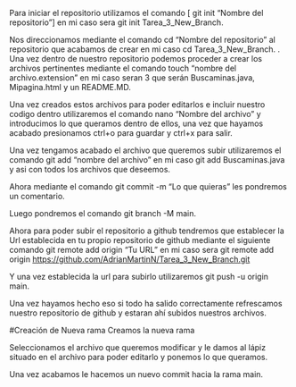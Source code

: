 Para iniciar el repositorio utilizamos el comando [ git init “Nombre del repositorio”] en mi caso sera git init Tarea_3_New_Branch.

Nos direccionamos mediante el comando cd “Nombre del repositorio” al repositorio que acabamos de crear en mi caso cd Tarea_3_New_Branch.
.
Una vez dentro de nuestro repositorio podemos proceder a crear los archivos pertinentes mediante el comando touch “nombre del archivo.extension” en mi caso seran 3 que serán Buscaminas.java, Mipagina.html y un README.MD.

Una vez creados estos archivos para poder editarlos e incluir nuestro codigo dentro utilizaremos el comando nano “Nombre del archivo” y introducimos lo que queramos dentro de ellos, una vez que hayamos acabado presionamos ctrl+o para guardar y ctrl+x para salir.

 Una vez tengamos acabado el archivo que queremos subir utilizaremos el comando git add “nombre del archivo” en mi caso git add Buscaminas.java y asi con todos los archivos que deseemos.

Ahora mediante el comando git commit -m “Lo que quieras” les pondremos un comentario.

Luego pondremos el comando git branch -M main.

Ahora para poder subir el repositorio a github tendremos que establecer la Url establecida en tu propio repositorio de github mediante el siguiente comando git remote add origin “Tu URL” en mi caso sera git remote add origin https://github.com/AdrianMartinN/Tarea_3_New_Branch.git

Y una vez establecida la url para subirlo utilizaremos git push -u origin main.

 Una vez hayamos hecho eso si todo ha salido correctamente refrescamos nuestro repositorio de github y estaran ahí subidos nuestros archivos.

















#Creación de Nueva rama
Creamos la nueva rama

Seleccionamos el archivo que queremos modificar y le damos al lápiz situado en el archivo para poder editarlo y ponemos lo que queramos.

Una vez acabamos le hacemos un nuevo commit hacia la rama main.



